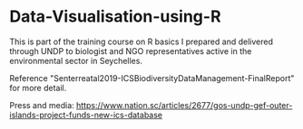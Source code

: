 # Data-Visualisation-using-R

This is part of the training course on R basics I prepared and delivered through UNDP to biologist and NGO representatives active in the environmental sector in Seychelles. 

Reference "Senterreatal2019-ICSBiodiversityDataManagement-FinalReport" for more detail.

Press and media: https://www.nation.sc/articles/2677/gos-undp-gef-outer-islands-project-funds-new-ics-database



